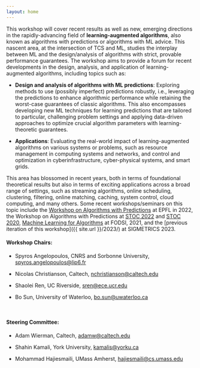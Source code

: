 ```yaml
---
layout: home
---
```


This workshop will cover recent results as well as new, emerging directions in the rapidly-advancing field of **learning-augmented algorithms**, also known as algorithms with predictions or algorithms with ML advice. This nascent area, at the intersection of TCS and ML, studies the interplay between ML and the design/analysis of algorithms with strict, provable performance guarantees. The workshop aims to provide a forum for recent developments in the design, analysis, and application of learning-augmented algorithms, including topics such as:

-   **Design and analysis of algorithms with ML predictions**: Exploring methods to use (possibly imperfect) predictions robustly, i.e., leveraging the predictions to enhance algorithmic performance while retaining the worst-case guarantees of classic algorithms. This also encompasses developing new ML techniques for learning predictions that are tailored to particular, challenging problem settings and applying data-driven approaches to optimize crucial algorithm parameters with learning-theoretic guarantees.

-   **Applications**: Evaluating the real-world impact of learning-augmented algorithms on various systems or problems, such as resource management in computing systems and networks, and control and optimization in cyberinfrastructure, cyber-physical systems, and smart grids.
  
<!--
-   How can imperfect predictions be used robustly, i.e., how do we retain the worst-case guarantees of classic algorithms, while still obtaining near-optimal performance when the predictions are accurate?
    
-   How can algorithms adapt their behavior to the properties of the input distribution so as to achieve improved performance on specific classes of practical workloads while still ensuring worst-case adversarial guarantees?
    
-   If predictions come at a cost, how can an algorithm determine the right time to most effectively make use of them?
    
-   What tools from decision theory, e.g., Pareto efficiency, should we use in order to better evaluate the performance of the algorithm?
    
-   How to train (possibly multiple) predictors to best suit the needs of online algorithms and improve the average performance while ensuring worst-case robustness? -->

This area has blossomed in recent years, both in terms of foundational theoretical results but also in terms of exciting applications across a broad range of settings, such as streaming algorithms, online scheduling, clustering, filtering, online matching, caching, system control, cloud computing, and many others. Some recent workshops/seminars on this topic include the [Workshop on Algorithms with Predictions](https://alps2022.epfl.ch/) at EPFL in 2022, the Workshop on Algorithms with Predictions at [STOC 2022](https://theory.stanford.edu/~sergei/stoc2022alps.html) and [STOC 2020](https://www.mit.edu/~vakilian/stoc-workshop.html), [Machine Learning for Algorithms](https://fodsi.us/ml4a.html) at FODSI, 2021, and the [previous iteration of this workshop]({{ site.url }}/2023/) at SIGMETRICS 2023.

  

<!-- The topic of this workshop will be of direct relevance to the SIGMETRICS community, since it combines fundamental aspects of decision-making under uncertainty, as well as a wide spectrum of potential applications. This is already witnessed in the growing number of publications that have appeared in the main program of SIGMETRICS in recent years. In comparison to previous workshops, in particular, we will aim to underline issues related to modeling, performance evaluation, and measurement (such as incorporating multiple parameters into the analysis guarantees), which have been largely unexplored to date. Furthermore, organizing the workshop during FCRC will attract cross-over interest from conferences in TCS such as STOC, parallel and distributed computation such as PODC and SPAA (where learning-augmented algorithms have recently emerged), and sustainable computing such as ACM e-Energy (which is an another exciting application of the field). -->

  
  
  

#### **Workshop Chairs:**

-   Spyros Angelopoulos, CNRS and Sorbonne University, [spyros.angelopoulos@lip6.fr](mailto:spyros.angelopoulos@lip6.fr)

-   Nicolas Christianson, Caltech, [nchristianson@caltech.edu](mailto:nchristianson@caltech.edu)

-   Shaolei Ren, UC Riverside, [sren@ece.ucr.edu](mailto:sren@ece.ucr.edu)

-   Bo Sun, University of Waterloo, [bo.sun@uwaterloo.ca](mailto:bo.sun@uwaterloo.ca)

<br>

#### **Steering Committee:**

-   Adam Wierman, Caltech, [adamw@caltech.edu](mailto:adamw@caltech.edu)

-   Shahin Kamali, York University, [kamalis@yorku.ca](mailto:kamalis@yorku.ca)

-   Mohammad Hajiesmaili, UMass Amherst, [hajiesmaili@cs.umass.edu](mailto:hajiesmaili@cs.umass.edu)
